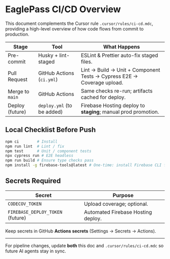 # EaglePass CI/CD Overview

This document complements the Cursor rule `.cursor/rules/ci-cd.mdc`, providing a high-level overview of how code flows from commit to production.

| Stage | Tool | What Happens |
|-------|------|--------------|
| Pre-commit | Husky + lint-staged | ESLint & Prettier auto-fix staged files. |
| Pull Request | GitHub Actions (`ci.yml`) | Lint → Build → Unit + Component Tests → Cypress E2E → Coverage upload. |
| Merge to `main` | GitHub Actions | Same checks re-run; artifacts cached for deploy. |
| Deploy (future) | `deploy.yml` (to be added) | Firebase Hosting deploy to **staging**; manual prod promotion. |

## Local Checklist Before Push
```bash
npm ci        # Install
npm run lint  # Lint / fix
npm test      # Unit / component tests
npx cypress run # E2E headless
npm run build # Ensure type checks pass
npm install -g firebase-tools@latest # One-time: install Firebase CLI for deploys
```

## Secrets Required
| Secret | Purpose |
|--------|---------|
| `CODECOV_TOKEN` | Upload coverage; optional. |
| `FIREBASE_DEPLOY_TOKEN` (future) | Automated Firebase Hosting deploy. |

Keep secrets in GitHub **Actions secrets** (Settings → Secrets → Actions).

---

For pipeline changes, update **both** this doc and `.cursor/rules/ci-cd.mdc` so future AI agents stay in sync. 